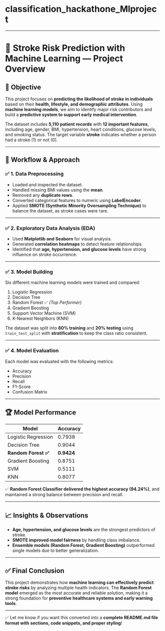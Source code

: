 # classification_hackathone_Mlproject




---

# 🧠 Stroke Risk Prediction with Machine Learning — Project Overview

## 📌 Objective

This project focuses on **predicting the likelihood of stroke in individuals** based on their **health, lifestyle, and demographic attributes**.
Using **machine learning models**, we aim to identify major risk contributors and build a **predictive system to support early medical intervention**.

The dataset includes **5,110 patient records** with **12 important features**, including age, gender, BMI, hypertension, heart conditions, glucose levels, and smoking status.
The target variable **stroke** indicates whether a person had a stroke (1) or not (0).

---

## 🔄 Workflow & Approach

### ✅ 1. Data Preprocessing

* Loaded and inspected the dataset.
* Handled missing BMI values using the **mean**.
* Removed any **duplicate rows**.
* Converted categorical features to numeric using **LabelEncoder**.
* Applied **SMOTE (Synthetic Minority Oversampling Technique)** to balance the dataset, as stroke cases were rare.

---

### ✅ 2. Exploratory Data Analysis (EDA)

* Used **Matplotlib and Seaborn** for visual analysis.
* Generated **correlation heatmaps** to detect feature relationships.
* Identified that **age, hypertension, and glucose levels** have strong influence on stroke occurrence.

---

### ✅ 3. Model Building

Six different machine learning models were trained and compared:

1. Logistic Regression
2. Decision Tree
3. Random Forest ✅ *(Top Performer)*
4. Gradient Boosting
5. Support Vector Machine (SVM)
6. K-Nearest Neighbors (KNN)

The dataset was split into **80% training** and **20% testing** using `train_test_split` with **stratification** to keep the class ratio consistent.

---

### ✅ 4. Model Evaluation

Each model was evaluated with the following metrics:

* Accuracy
* Precision
* Recall
* F1-Score
* Confusion Matrix

---

## 🏆 Model Performance

| Model               | Accuracy   |
| ------------------- | ---------- |
| Logistic Regression | 0.7938     |
| Decision Tree       | 0.9044     |
| **Random Forest ✅** | **0.9424** |
| Gradient Boosting   | 0.8751     |
| SVM                 | 0.5111     |
| KNN                 | 0.8077     |

✅ **Random Forest Classifier delivered the highest accuracy (94.24%)**, and maintained a strong balance between precision and recall.

---

## 📈 Insights & Observations

* **Age, hypertension, and glucose levels** are the strongest predictors of stroke.
* **SMOTE improved model fairness** by handling class imbalance.
* **Ensemble models (Random Forest, Gradient Boosting)** outperformed single models due to better generalization.

---

## ✅ Final Conclusion

This project demonstrates how **machine learning can effectively predict stroke risks** by analyzing multiple health indicators.
The **Random Forest model** emerged as the most accurate and reliable solution, making it a strong foundation for **preventive healthcare systems and early warning tools**.

---

✅ Let me know if you want this converted into a **complete README.md file format with sections, code snippets, and proper styling**!
